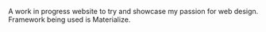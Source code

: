 A work in progress website to try and showcase my passion for web design. Framework being used is Materialize.
